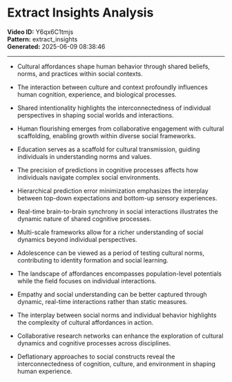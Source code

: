 # Extract Insights Analysis

**Video ID:** Y6qx6C1tmjs  
**Pattern:** extract_insights  
**Generated:** 2025-06-09 08:38:46  

---

- Cultural affordances shape human behavior through shared beliefs, norms, and practices within social contexts.

- The interaction between culture and context profoundly influences human cognition, experience, and biological processes.

- Shared intentionality highlights the interconnectedness of individual perspectives in shaping social worlds and interactions.

- Human flourishing emerges from collaborative engagement with cultural scaffolding, enabling growth within diverse social frameworks.

- Education serves as a scaffold for cultural transmission, guiding individuals in understanding norms and values.

- The precision of predictions in cognitive processes affects how individuals navigate complex social environments.

- Hierarchical prediction error minimization emphasizes the interplay between top-down expectations and bottom-up sensory experiences.

- Real-time brain-to-brain synchrony in social interactions illustrates the dynamic nature of shared cognitive processes.

- Multi-scale frameworks allow for a richer understanding of social dynamics beyond individual perspectives.

- Adolescence can be viewed as a period of testing cultural norms, contributing to identity formation and social learning.

- The landscape of affordances encompasses population-level potentials while the field focuses on individual interactions.

- Empathy and social understanding can be better captured through dynamic, real-time interactions rather than static measures.

- The interplay between social norms and individual behavior highlights the complexity of cultural affordances in action.

- Collaborative research networks can enhance the exploration of cultural dynamics and cognitive processes across disciplines.

- Deflationary approaches to social constructs reveal the interconnectedness of cognition, culture, and environment in shaping human experience.